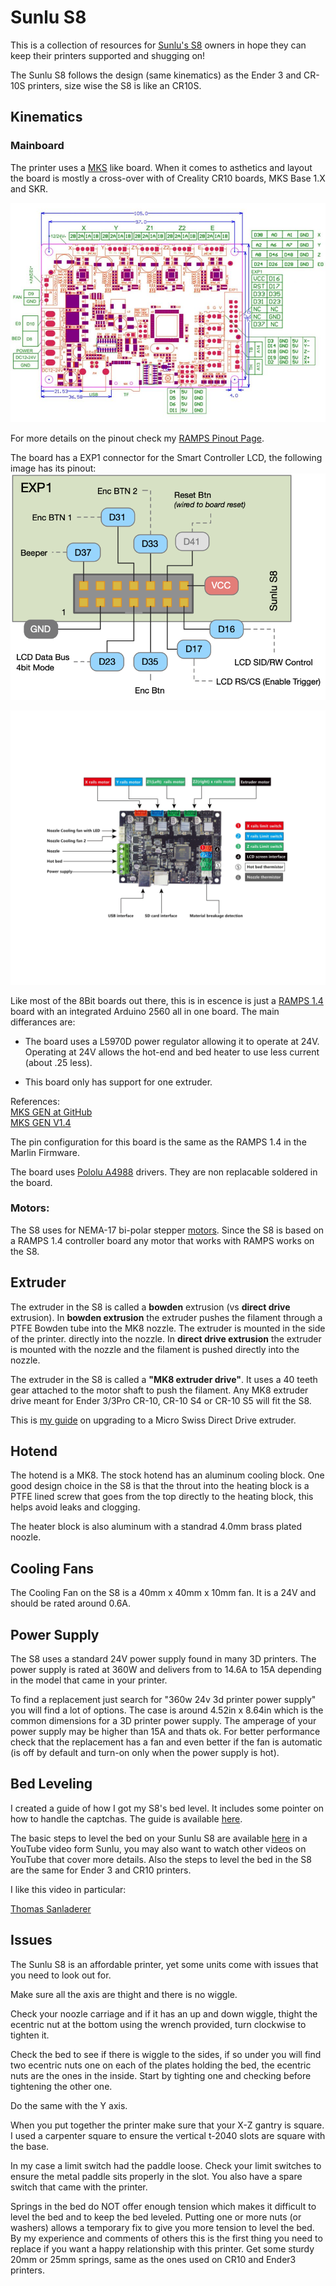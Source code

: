 # Sunlu S8 #

This is a collection of resources for [Sunlu's S8]() owners in hope they can keep their printers supported and shugging on! 

The Sunlu S8 follows the design (same kinematics) as the Ender 3 and CR-10S printers, size wise the S8 is like an CR10S.


## Kinematics ## 

### Mainboard ###

The printer uses a [MKS](https://reprap.org/wiki/MKS_GEN_V1.1) like board. When it comes to asthetics and layout the board is mostly a cross-over with of  Creality CR10 boards, MKS Base 1.X and SKR.


![BOARD PINOUT](S8_PINOUT.png)

For more details on the pinout check my [RAMPS Pinout Page](ramps_mainboard.md). 

The board has a EXP1 connector for the Smart Controller LCD, the following image has its pinout:
![S8_EPX1_CONNECTOR](SUNLUS8_EXP1_PINOUT.png)


![BOARD WIRING](S8BOARD_WIRING.png)

Like most of the 8Bit boards out there, this is in escence is just a [RAMPS 1.4](https://reprap.org/wiki/RAMPS_1.4) board with an integrated Arduino 2560 all in one board. The main differances are:

- The board uses a L5970D power regulator allowing it to operate at 24V. Operating at 24V allows the hot-end and bed heater to use less current (about .25 less).

- This board only has support for one extruder.

References:<br>
[MKS GEN at GitHub](https://github.com/makerbase-mks/MKS-GEN/)<br>
[MKS GEN V1.4](https://github.com/makerbase-mks/MKS-GEN/blob/master/hardware/MKS%20GEN%20V1.4_004/MKS%20GEN%20V1.4_004%20PIN.pdf)<br>

The pin configuration for this board is the same as the RAMPS 1.4 in the Marlin Firmware.

The board uses [Pololu A4988](https://amzn.to/3aoiO4p) drivers. They are non replacable soldered in the board.


### Motors: ###
The S8 uses for NEMA-17 bi-polar stepper [motors](motors.md). Since the S8 is based on a RAMPS 1.4 controller board any motor that works with RAMPS works on the S8.

## Extruder ##

The extruder in the S8 is called a **bowden** extrusion (vs **direct drive** extrusion). In **bowden extrusion** the extruder pushes the filament through a PTFE Bowden tube into the MK8 nozzle. The extruder is mounted in the side of the printer. directly into the nozzle. In **direct drive extrusion** the extruder is mounted with the nozzle and the filament is pushed directly into the nozzle.

The extruder in the S8 is called a **"MK8 extruder drive"**. It uses a 40 teeth gear attached to the motor shaft to push the filament. Any MK8 extruder drive meant for Ender 3/3Pro CR-10, CR-10 S4 or CR-10 S5 will fit the S8.

This is [my guide](sunlus8_microswiss_direct_drive_extruder.md) on upgrading to a Micro Swiss Direct Drive extruder.

## Hotend ##

The hotend is a MK8. The stock hotend has an aluminum cooling block. One good design choice in the S8 is that the throut into the heating block is a PTFE lined screw that goes from the top directly to the heating block, this helps avoid leaks and clogging.

The heater block is also aluminum with a standrad 4.0mm brass plated noozle.

## Cooling Fans ##

The Cooling Fan on the S8 is a 40mm x 40mm x 10mm fan. It is a 24V and should be rated around 0.6A.

## Power Supply ##

The S8 uses a standard 24V power supply found in many 3D printers. The power supply is rated at 360W and delivers from to 14.6A to 15A depending in the model that came in your printer.

To find a replacement just  search for "360w 24v 3d printer power supply" you will find a lot of options. The case is around 4.52in x 8.64in which is the common dimensions for a 3D printer power supply. The amperage of your power supply may be higher than 15A and thats ok. For better performance check that the replacement has a fan and even better if the fan is automatic (is off by default and turn-on only when the power supply is hot).


## Bed Leveling ##

I created a guide of how I got my S8's bed level. It includes some pointer on how to handle the captchas. The guide is available [here](SUNLUS8_BED_LEVELING.pdf).

The basic steps to level the bed on your Sunlu S8 are available [here](https://www.youtube.com/watch?v=ail-0E_LtV0) in a YouTube video form Sunlu, you may also want to watch other videos on YouTube that cover more details. Also the steps to level the bed in the S8 are the same for Ender 3 and CR10 printers.

I like this video in particular:

[Thomas Sanladerer](https://www.youtube.com/watch?v=AaF28dnDgKA)

## Issues ##

The Sunlu S8 is an affordable printer, yet some units come with issues that you need to look out for.

Make sure all the axis are thight and there is no wiggle. 

Check your noozle carriage and if it has an up and down wiggle, thight the ecentric nut at the bottom using the wrench provided, turn clockwise to tighten it.

Check the bed to see if there is wiggle to the sides, if so under you will find two ecentric nuts one on each of the plates holding the bed, the ecentric nuts are the ones in the inside. Start by tighting one and checking before tightening the other one.

Do the same with the Y axis.

When you put together the printer make sure that your X-Z gantry is square. I used a carpenter square to ensure the vertical t-2040 slots are square with the base.

In my case a limit switch had the paddle loose. Check your limit switches to ensure the metal paddle sits properly in the slot. You also have a spare switch that came with the printer.

Springs in the bed do NOT offer enough tension which makes it difficult to level the bed and to keep the bed leveled. Putting one or more nuts (or washers) allows a temporary fix to give you more tension to level the bed. By my experience and comments of others this is the first thing you need to replace if you want a happy relationship with this printer. Get some sturdy 20mm or 25mm springs, same as the ones used on CR10 and Ender3 printers.
